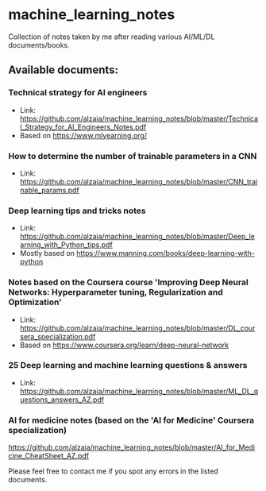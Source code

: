 # machine_learning_notes
Collection of notes taken by me after reading various AI/ML/DL documents/books.


## Available documents:

### Technical strategy for AI engineers
- Link: https://github.com/alzaia/machine_learning_notes/blob/master/Technical_Strategy_for_AI_Engineers_Notes.pdf
- Based on https://www.mlyearning.org/

### How to determine the number of trainable parameters in a CNN
- Link: https://github.com/alzaia/machine_learning_notes/blob/master/CNN_trainable_params.pdf

### Deep learning tips and tricks notes
- Link: https://github.com/alzaia/machine_learning_notes/blob/master/Deep_learning_with_Python_tips.pdf
- Mostly based on https://www.manning.com/books/deep-learning-with-python

### Notes based on the Coursera course 'Improving Deep Neural Networks: Hyperparameter tuning, Regularization and Optimization'
- Link: https://github.com/alzaia/machine_learning_notes/blob/master/DL_coursera_specialization.pdf
- Based on https://www.coursera.org/learn/deep-neural-network

### 25 Deep learning and machine learning questions & answers
- Link: https://github.com/alzaia/machine_learning_notes/blob/master/ML_DL_questions_answers_AZ.pdf

### AI for medicine notes (based on the 'AI for Medicine' Coursera specialization)
https://github.com/alzaia/machine_learning_notes/blob/master/AI_for_Medicine_CheatSheet_AZ.pdf


Please feel free to contact me if you spot any errors in the listed documents.



